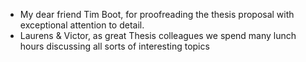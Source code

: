 - My dear friend Tim Boot, for proofreading the thesis proposal with exceptional attention to detail.
- Laurens & Victor, as great Thesis colleagues we spend many lunch hours discussing all sorts of interesting topics